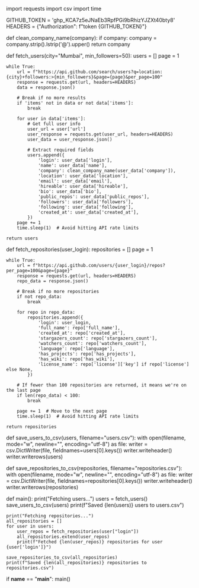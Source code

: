 import requests
import csv
import time

GITHUB_TOKEN = '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'
HEADERS = {"Authorization": f"token {GITHUB_TOKEN}"}

def clean_company_name(company):
    if company:
        company = company.strip().lstrip('@').upper()
    return company

def fetch_users(city="Mumbai", min_followers=50):
    users = []
    page = 1

    while True:
        url = f"https://api.github.com/search/users?q=location:{city}+followers:>{min_followers}&page={page}&per_page=100"
        response = requests.get(url, headers=HEADERS)
        data = response.json()

        # Break if no more results
        if 'items' not in data or not data['items']:
            break

        for user in data['items']:
            # Get full user info
            user_url = user['url']
            user_response = requests.get(user_url, headers=HEADERS)
            user_data = user_response.json()

            # Extract required fields
            users.append({
                'login': user_data['login'],
                'name': user_data['name'],
                'company': clean_company_name(user_data['company']),
                'location': user_data['location'],
                'email': user_data['email'],
                'hireable': user_data['hireable'],
                'bio': user_data['bio'],
                'public_repos': user_data['public_repos'],
                'followers': user_data['followers'],
                'following': user_data['following'],
                'created_at': user_data['created_at'],
            })
        page += 1
        time.sleep(1)  # Avoid hitting API rate limits

    return users


def fetch_repositories(user_login):
    repositories = []
    page = 1

    while True:
        url = f"https://api.github.com/users/{user_login}/repos?per_page=100&page={page}"
        response = requests.get(url, headers=HEADERS)
        repo_data = response.json()

        # Break if no more repositories
        if not repo_data:
            break

        for repo in repo_data:
            repositories.append({
                'login': user_login,
                'full_name': repo['full_name'],
                'created_at': repo['created_at'],
                'stargazers_count': repo['stargazers_count'],
                'watchers_count': repo['watchers_count'],
                'language': repo['language'],
                'has_projects': repo['has_projects'],
                'has_wiki': repo['has_wiki'],
                'license_name': repo['license']['key'] if repo['license'] else None,
            })

        # If fewer than 100 repositories are returned, it means we're on the last page
        if len(repo_data) < 100:
            break

        page += 1  # Move to the next page
        time.sleep(1)  # Avoid hitting API rate limits

    return repositories

def save_users_to_csv(users, filename="users.csv"):
    with open(filename, mode="w", newline="", encoding="utf-8") as file:
        writer = csv.DictWriter(file, fieldnames=users[0].keys())
        writer.writeheader()
        writer.writerows(users)

def save_repositories_to_csv(repositories, filename="repositories.csv"):
    with open(filename, mode="w", newline="", encoding="utf-8") as file:
        writer = csv.DictWriter(file, fieldnames=repositories[0].keys())
        writer.writeheader()
        writer.writerows(repositories)

def main():
    print("Fetching users...")
    users = fetch_users()
    save_users_to_csv(users)
    print(f"Saved {len(users)} users to users.csv")

    print("Fetching repositories...")
    all_repositories = []
    for user in users:
        user_repos = fetch_repositories(user["login"])
        all_repositories.extend(user_repos)
        print(f"Fetched {len(user_repos)} repositories for user {user['login']}")

    save_repositories_to_csv(all_repositories)
    print(f"Saved {len(all_repositories)} repositories to repositories.csv")

if __name__ == "__main__":
    main()
